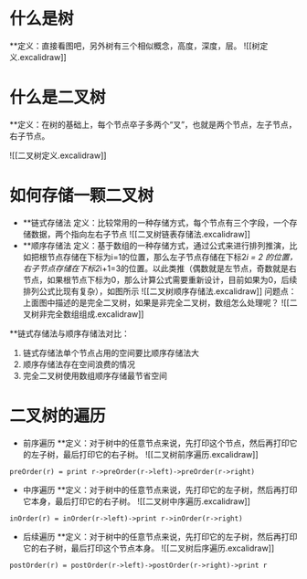 # 什么是树
**定义：直接看图吧，另外树有三个相似概念，高度，深度，层。
![[树定义.excalidraw]]

# 什么是二叉树
**定义：在树的基础上，每个节点卒子多两个“叉”，也就是两个节点，左子节点，右子节点。

![[二叉树定义.excalidraw]]

# 如何存储一颗二叉树

* **链式存储法
	定义：比较常用的一种存储方式，每个节点有三个字段，一个存储数据，两个指向左右子节点
![[二叉树链表存储法.excalidraw]]
* **顺序存储法
	定义：基于数组的一种存储方式，通过公式来进行排列推演，比如把根节点存储在下标为i=1的位置，那么左子节点存储在下标2*i = 2 的位置，右子节点存储在下标2*i+1=3的位置。以此类推（偶数就是左节点，奇数就是右节点，如果根节点下标为0，那么计算公式需要重新设计，目前如果为0，后续排列公式比现有复杂），如图所示
![[二叉树顺序存储法.excalidraw]]
	问题点：上面图中描述的是完全二叉树，如果是非完全二叉树，数组怎么处理呢？
![[二叉树非完全数组组成.excalidraw]]

**链式存储法与顺序存储法对比：
1. 链式存储法单个节点占用的空间要比顺序存储法大
2. 顺序存储法存在空间浪费的情况
3. 完全二叉树使用数组顺序存储最节省空间

# 二叉树的遍历

* 前序遍历
	**定义：对于树中的任意节点来说，先打印这个节点，然后再打印它的左子树，最后打印它的右子树。
![[二叉树前序遍历.excalidraw]]
```
preOrder(r) = print r->preOrder(r->left)->preOrder(r->right)
```

* 中序遍历
	**定义：对于树中的任意节点来说，先打印它的左子树，然后再打印它本身，最后打印它的右子树。
![[二叉树中序遍历.excalidraw]]
```
inOrder(r) = inOrder(r->left)->print r->inOrder(r->right)
```

* 后续遍历
	**定义：对于树中的任意节点来说，先打印它的左子树，然后再打印它的右子树，最后打印这个节点本身。
![[二叉树后序遍历.excalidraw]]
```
postOrder(r) = postOrder(r->left)->postOrder(r->right)->print r
```

